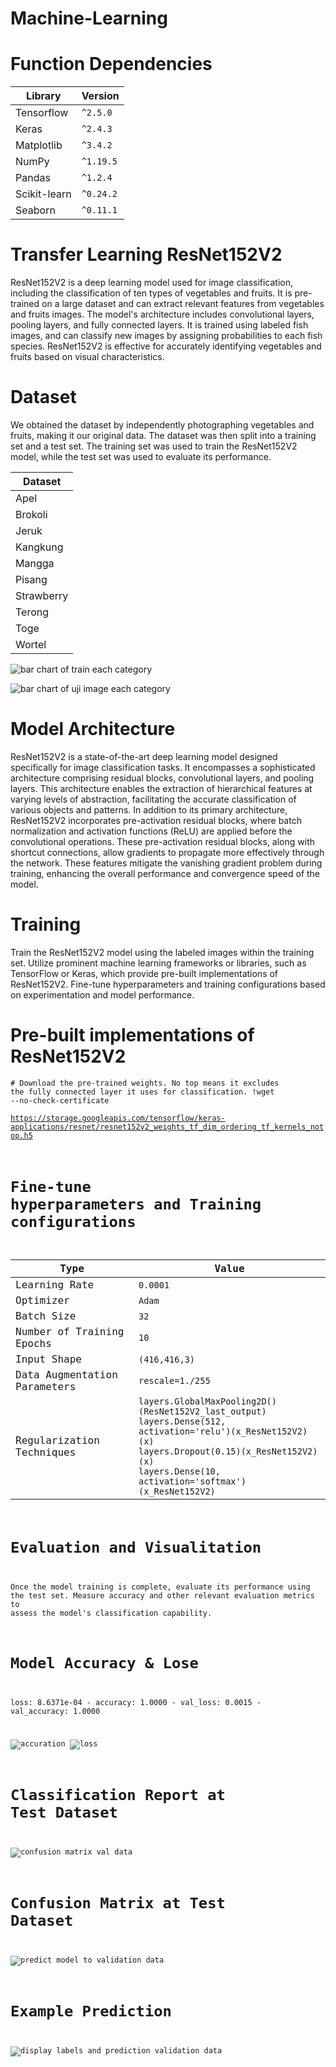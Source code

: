 # Machine-Learning

# Function Dependencies
| Library     | Version    | 
|------------ |------------|
|Tensorflow	  |<code>^2.5.0</code>|
|Keras	      |<code>^2.4.3</code>|
|Matplotlib	  |<code>^3.4.2</code>|
|NumPy	      |<code>^1.19.5</code>|
|Pandas	      |<code>^1.2.4</code>|
|Scikit-learn	|<code>^0.24.2</code>|
|Seaborn      |<code>^0.11.1</code>|

# Transfer Learning ResNet152V2
ResNet152V2 is a deep learning model used for image classification, including the classification of ten types of vegetables and fruits. It is pre-trained on a large dataset and can extract relevant features from vegetables and fruits images. The model's architecture includes convolutional layers, pooling layers, and fully connected layers. It is trained using labeled fish images, and can classify new images by assigning probabilities to each fish species. ResNet152V2 is effective for accurately identifying vegetables and fruits based on visual characteristics.

# Dataset
We obtained the dataset by independently photographing vegetables and fruits, making it our original data. The dataset was then split into a training set and a test set. The training set was used to train the ResNet152V2 model, while the test set was used to evaluate its performance.

| Dataset     |
|------------ |
| Apel        |
| Brokoli     |
| Jeruk       |
| Kangkung    |
| Mangga      |
| Pisang      |
| Strawberry  |
| Terong      |
| Toge        |
| Wortel      |
  
![bar chart of train each category](https://github.com/Capstone-DEBUSA/Machine-Learning/assets/99036085/7550fdb7-6dca-45b1-afe4-300016135747)

![bar chart of uji image each category](https://github.com/Capstone-DEBUSA/Machine-Learning/assets/99036085/6265907d-6e22-4457-a1f7-01a0dcb8e811)

# Model Architecture
ResNet152V2 is a state-of-the-art deep learning model designed specifically for image classification tasks. It encompasses a sophisticated architecture comprising residual blocks, convolutional layers, and pooling layers. This architecture enables the extraction of hierarchical features at varying levels of abstraction, facilitating the accurate classification of various objects and patterns.
In addition to its primary architecture, ResNet152V2 incorporates pre-activation residual blocks, where batch normalization and activation functions (ReLU) are applied before the convolutional operations. These pre-activation residual blocks, along with shortcut connections, allow gradients to propagate more effectively through the network. These features mitigate the vanishing gradient problem during training, enhancing the overall performance and convergence speed of the model.

# Training
Train the ResNet152V2 model using the labeled images within the training set. Utilize prominent machine learning frameworks or libraries, such as TensorFlow or Keras, which provide pre-built implementations of ResNet152V2. Fine-tune hyperparameters and training configurations based on experimentation and model performance.

# Pre-built implementations of ResNet152V2
<code># Download the pre-trained weights. No top means it excludes the fully connected layer it uses for classification.
!wget --no-check-certificate \
https://storage.googleapis.com/tensorflow/keras-applications/resnet/resnet152v2_weights_tf_dim_ordering_tf_kernels_notop.h5

# Fine-tune hyperparameters and Training configurations

| Type                         | Value    |
|------------------------------|------------|
| Learning Rate                | <code>0.0001</code> | 
| Optimizer                    | <code>Adam</code> | 
| Batch Size                   | <code>32</code> | 
| Number of Training Epochs    | <code>10</code> | 
| Input Shape                  | <code>(416,416,3)</code> | 
| Data Augmentation Parameters | <code>rescale=1./255</code> | 
| Regularization Techniques    | <code>layers.GlobalMaxPooling2D()(ResNet152V2_last_output)</code><br><code>layers.Dense(512, activation='relu')(x_ResNet152V2)(x)</code><br><code>layers.Dropout(0.15)(x_ResNet152V2)(x)</code><br><code>layers.Dense(10, activation='softmax')(x_ResNet152V2)</code><br> | 

# Evaluation and Visualitation
Once the model training is complete, evaluate its performance using the test set. Measure accuracy and other relevant evaluation metrics to assess the model's classification capability.

# Model Accuracy & Lose
loss: 8.6371e-04 - accuracy: 1.0000 - val_loss: 0.0015 - val_accuracy: 1.0000

![accuration](https://github.com/Capstone-DEBUSA/Machine-Learning/assets/99036085/0acfe51c-2bf5-4751-8ec8-6567002a4ef1)
![loss](https://github.com/Capstone-DEBUSA/Machine-Learning/assets/99036085/f4849ae3-91db-4f20-95c0-285f02487f5d)

# Classification Report at Test Dataset
![confusion matrix val data](https://github.com/Capstone-DEBUSA/Machine-Learning/assets/99036085/7f11ac09-4549-431c-85d5-430bc8dab0a4)

# Confusion Matrix at Test Dataset
![predict model to validation data](https://github.com/Capstone-DEBUSA/Machine-Learning/assets/99036085/f78bd0e9-b9e9-42ae-aaf3-d9794ab348ee)

# Example Prediction
![display labels and prediction validation data](https://github.com/Capstone-DEBUSA/Machine-Learning/assets/99036085/81e4e781-4efd-4f45-bce9-fce0bdd71466)
